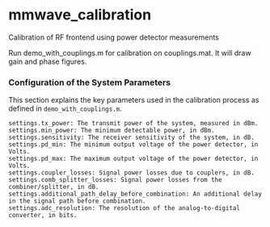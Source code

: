 # mmwave_calibration
Calibration of RF frontend using power detector measurements

Run demo_with_couplings.m for calibration on couplings.mat. It will draw gain and phase figures.

### Configuration of the System Parameters
This section explains the key parameters used in the calibration process as defined in `demo_with_couplings.m`.

```
settings.tx_power: The transmit power of the system, measured in dBm.
settings.min_power: The minimum detectable power, in dBm.
settings.sensitivity: The receiver sensitivity of the system, in dB.
settings.pd_min: The minimum output voltage of the power detector, in Volts.
settings.pd_max: The maximum output voltage of the power detector, in Volts.
settings.coupler_losses: Signal power losses due to couplers, in dB.
settings.comb_splitter_losses: Signal power losses from the combiner/splitter, in dB.
settings.additional_path_delay_before_combination: An additional delay in the signal path before combination.
settings.adc_resolution: The resolution of the analog-to-digital converter, in bits.
```
